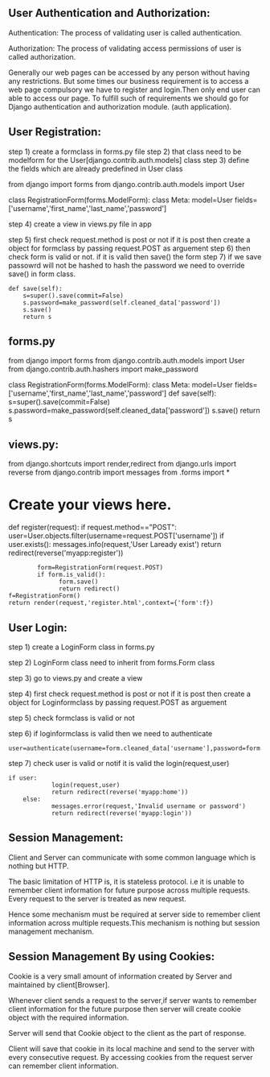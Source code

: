 User Authentication and Authorization:
---------------------------------------------
Authentication: The process of validating user is called authentication.

Authorization: The process of validating access permissions of user is called authorization.


Generally our web pages can be accessed by any person without having any restrictions. 
But some times our business requirement is to access a web page compulsory we have to 
register and login.Then only end user can able to access our page. To fulfill such of 
requirements we should go for Django authentication and authorization module. 
(auth application).



User Registration:
----------------------

step 1) create a formclass in forms.py file
step 2) that class need to be modelform for the User[django.contrib.auth.models] class 
step 3) define the fields which are already predefined in User class


from django import forms
from django.contrib.auth.models import User

class RegistrationForm(forms.ModelForm):
    class Meta:
        model=User
        fields=['username','first_name','last_name','password']

step 4) create a view in views.py file in app

step 5) first check request.method is post or not if it is post then create a object for 
	formclass by passing request.POST as arguement
step 6) then check form is valid or not.
	if it is valid then save() the form 
step 7) if we save passowrd will not be hashed to hash the password we need to override save() in form class.

	def save(self):
        s=super().save(commit=False)
        s.password=make_password(self.cleaned_data['password'])
        s.save()
        return s

forms.py
--------------


from django import forms
from django.contrib.auth.models import User
from django.contrib.auth.hashers import make_password

class RegistrationForm(forms.ModelForm):
    class Meta:
        model=User
        fields=['username','first_name','last_name','password']
    def save(self):
        s=super().save(commit=False)
        s.password=make_password(self.cleaned_data['password'])
        s.save()
        return s

views.py:
------------

from django.shortcuts import render,redirect
from django.urls import reverse
from django.contrib import messages
from .forms import *

# Create your views here.


def register(request):
    if request.method=="POST":
            user=User.objects.filter(username=request.POST['username'])
            if user.exists():
                  messages.info(request,'User Laready exist')
                  return redirect(reverse('myapp:register'))

            form=RegistrationForm(request.POST)
            if form.is_valid():
                  form.save()
                  return redirect()
    f=RegistrationForm()
    return render(request,'register.html',context={'form':f})


User Login:
--------------

step 1) create a LoginForm class in forms.py

step 2) LoginForm class need to inherit from forms.Form class

step 3) go to views.py and create a view 

step 4)  first check request.method is post or not if it is post then create a object for Loginformclass by passing request.POST as arguement


step 5) check formclass is valid or not

step 6) if loginformclass is valid then we need to authenticate 


	user=authenticate(username=form.cleaned_data['username'],password=form.cleaned_data['password'])

step 7) check user is valid or notif it is valid the login(request,user)

	if user:
                login(request,user)
                return redirect(reverse('myapp:home'))
        else:
                messages.error(request,'Invalid username or password')
                return redirect(reverse('myapp:login'))


  Session Management:
---------------------
 Client and Server can communicate with some common language which is nothing but 
HTTP.

 The basic limitation of HTTP is, it is stateless protocol. i.e it is unable to remember 
client information for future purpose across multiple requests. Every request to the 
server is treated as new request.

Hence some mechanism must be required at server side to remember client 
information across multiple requests.This mechanism is nothing but session 
management mechanism.



Session Management By using Cookies:
---------------------------------------

Cookie is a very small amount of information created by Server and maintained by client[Browser].


Whenever client sends a request to the server,if server wants to remember client 
information for the future purpose then server will create cookie object with the required information. 

Server will send that Cookie object to the client as the part of response. 

Client will save that cookie in its local machine and send to the server with every 
consecutive request. By accessing cookies from the request server can remember client 
information.








